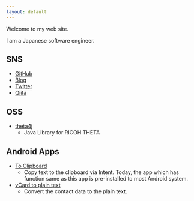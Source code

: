 ```yaml
---
layout: default
---
```


Welcome to my web site.

I am a Japanese software engineer.

## SNS

- [GitHub](https://github.com/shrhdk)
- [Blog](http://shrhdk.hatenablog.com/)
- [Twitter](http://twitter.com/shrhdk)
- [Qiita](http://qiita.com/shrhdk)

## OSS

- [theta4j](https://github.com/shrhdk/theta4j)
  - Java Library for RICOH THETA

## Android Apps

- [To Clipboard](https://play.google.com/store/apps/details?id=be.shiro.android.toclipboard)
  - Copy text to the clipboard via Intent. Today, the app which has function same as this app is pre-installed to most Android system.
- [vCard to plain text](https://play.google.com/store/apps/details?id=be.shiro.android.vcf2txt)
  - Convert the contact data to the plain text.

